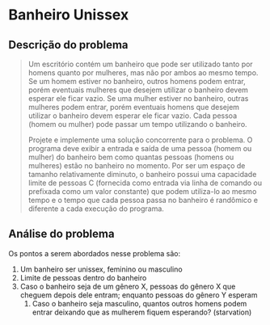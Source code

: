 # Banheiro Unissex

## Descrição do problema

> Um escritório contém um banheiro que pode ser utilizado tanto por homens quanto por mulheres, mas não por ambos ao mesmo tempo. Se um homem estiver no banheiro, outros homens podem entrar, porém eventuais mulheres que desejem utilizar o banheiro devem esperar ele ficar vazio. Se uma mulher estiver no banheiro, outras mulheres podem entrar, porém eventuais homens que desejem utilizar o banheiro devem esperar ele ficar vazio. Cada pessoa \(homem ou mulher\) pode passar um tempo utilizando o banheiro.
>
> Projete e implemente uma solução concorrente para o problema. O programa deve exibir a entrada e saída de uma pessoa \(homem ou mulher\) do banheiro bem como quantas pessoas \(homens ou mulheres\) estão no banheiro no momento. Por ser um espaço de tamanho relativamente diminuto, o banheiro possui uma capacidade limite de pessoas C \(fornecida como entrada via linha de comando ou prefixada como um valor constante\) que podem utiliza-lo ao mesmo tempo e o tempo que cada pessoa passa no banheiro é randômico e diferente a cada execução do programa.

## Análise do problema

Os pontos a serem abordados nesse problema são:

1. Um banheiro ser unissex, feminino ou masculino
2. Limite de pessoas dentro do banheiro
3. Caso o banheiro seja de um gênero X, pessoas do gênero X que cheguem depois dele entram; enquanto pessoas do gênero Y esperam
   1. Caso o banheiro seja masculino, quantos outros homens podem entrar deixando que as mulherem fiquem esperando? \(starvation\)



